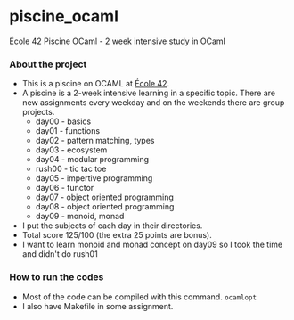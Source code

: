 # piscine_ocaml
École 42 Piscine OCaml - 2 week intensive study in OCaml

### About the project
* This is a piscine on OCAML at [École 42](https://42.fr).
* A piscine is a 2-week intensive learning in a specific topic. There are new assignments every weekday and on the weekends there are group projects. 
	* day00 - basics
	* day01 - functions
	* day02 - pattern matching, types
	* day03 - ecosystem
	* day04 - modular programming
	* rush00 - tic tac toe
	* day05 - impertive programming 
	* day06 - functor
	* day07 - object oriented programming
	* day08 - object oriented programming
    * day09 - monoid, monad
* I put the subjects of each day in their directories.
* Total score 125/100 (the extra 25 points are bonus).
* I want to learn monoid and monad concept on day09 so I took the time and didn't do rush01

### How to run the codes
* Most of the code can be compiled with this command.
	```ocamlopt```
* I also have Makefile in some assignment.